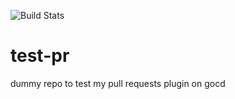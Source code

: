 
![Build Stats](https://ttvbxzbsil.localtunnel.me/badge/up42)

# test-pr
dummy repo to test my pull requests plugin on gocd

